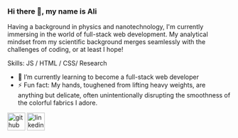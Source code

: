 ### Hi there 👋, my name is Ali
Having a background in physics and nanotechnology, I'm currently immersing in the world of full-stack web development. My analytical mindset from my scientific background merges seamlessly with the challenges of coding, or at least I hope!

Skills:  JS / HTML / CSS/ Research

- 🌱 I’m currently learning to become a full-stack web developer 
- ⚡ Fun fact: My hands, toughened from lifting heavy weights,  are anything but delicate, often unintentionally disrupting the smoothness of the colorful fabrics I adore. 


[<img src='https://cdn.jsdelivr.net/npm/simple-icons@3.0.1/icons/github.svg' alt='github' height='40'>](https://github.com/alisafa60)  [<img src='https://cdn.jsdelivr.net/npm/simple-icons@3.0.1/icons/linkedin.svg' alt='linkedin' height='40'>](https://www.linkedin.com/in/https://www.linkedin.com/in/ali-safa-975600a6//)  
 

